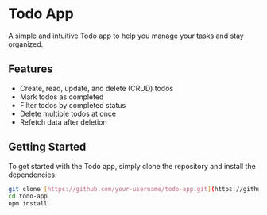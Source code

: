 # Todo App

A simple and intuitive Todo app to help you manage your tasks and stay organized.

## Features

* Create, read, update, and delete (CRUD) todos
* Mark todos as completed
* Filter todos by completed status
* Delete multiple todos at once
* Refetch data after deletion

## Getting Started

To get started with the Todo app, simply clone the repository and install the dependencies:

```bash
git clone [https://github.com/your-username/todo-app.git](https://github.com/your-username/todo-app.git)
cd todo-app
npm install
```